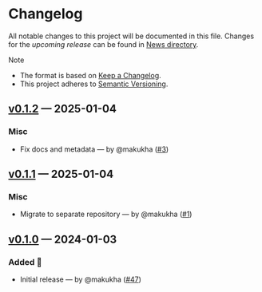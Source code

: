 # Changelog

All notable changes to this project will be documented in this file. Changes for the *upcoming release* can be found in [News directory](https://github.com/makukha/virtualenv-multipython/tree/main/src/news.d).

> [!NOTE]
> * The format is based on [Keep a Changelog](https://keepachangelog.com/en/1.0.0/).
> * This project adheres to [Semantic Versioning](https://semver.org/spec/v2.0.0.html).

<!-- towncrier release notes start -->

## [v0.1.2](https://github.com/makukha/virtualenv-multipython/releases/tag/v0.1.2) — 2025-01-04

### Misc

- Fix docs and metadata — by @makukha ([#3](https://github.com/makukha/virtualenv-multipython/issues/3))


## [v0.1.1](https://github.com/makukha/virtualenv-multipython/releases/tag/v0.1.1) — 2025-01-04

### Misc

- Migrate to separate repository — by @makukha ([#1](https://github.com/makukha/virtualenv-multipython/issues/1))


## [v0.1.0](https://github.com/makukha/docsub/releases/tag/v0.1.0) — 2024-01-03

### Added 🌿

- Initial release — by @makukha ([#47](https://github.com/makukha/multipython/issues/47))
